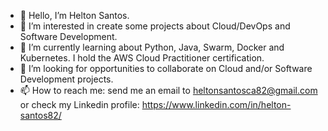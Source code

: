 - 👋 Hello, I’m Helton Santos.
- 👀 I’m interested in create some projects about Cloud/DevOps and Software Development.
- 🌱 I’m currently learning about Python, Java, Swarm, Docker and Kubernetes. I hold the AWS Cloud Practitioner certification.
- 💞️ I’m looking for opportunities to collaborate on Cloud and/or Software Development projects.
- 📫 How to reach me: send me an email to heltonsantosca82@gmail.com or check my Linkedin profile: https://www.linkedin.com/in/helton-santos82/

<!---
Helton-Santos/Helton-Santos is a ✨ special ✨ repository because its `README.md` (this file) appears on your GitHub profile.
You can click the Preview link to take a look at your changes.
--->

